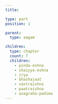 ```yaml
---
title:

type: part
position: 1

parent:
  type: aagam

children:
  type: chapter
  count: 7     
  children:
    - pinda-eshna
    - shaiyya-eshna
    - irya
    - bhashajaat
    - vastraishna
    - paatraishna
    - avagraha-padima
---
```

